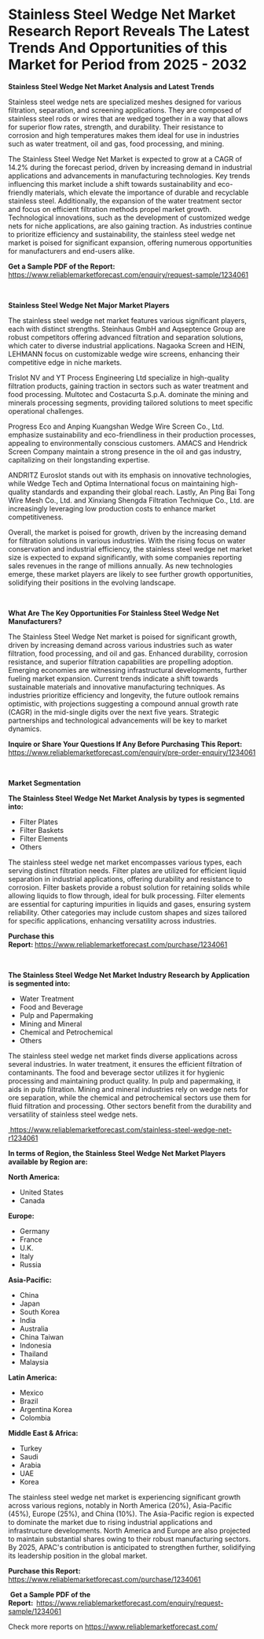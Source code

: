 <p><h1>Stainless Steel Wedge Net Market Research Report Reveals The Latest Trends And Opportunities of this Market for Period from 2025 - 2032</h1></p><p><strong>Stainless Steel Wedge Net Market Analysis and Latest Trends</strong></p>
<p><p>Stainless steel wedge nets are specialized meshes designed for various filtration, separation, and screening applications. They are composed of stainless steel rods or wires that are wedged together in a way that allows for superior flow rates, strength, and durability. Their resistance to corrosion and high temperatures makes them ideal for use in industries such as water treatment, oil and gas, food processing, and mining.</p><p>The Stainless Steel Wedge Net Market is expected to grow at a CAGR of 14.2% during the forecast period, driven by increasing demand in industrial applications and advancements in manufacturing technologies. Key trends influencing this market include a shift towards sustainability and eco-friendly materials, which elevate the importance of durable and recyclable stainless steel. Additionally, the expansion of the water treatment sector and focus on efficient filtration methods propel market growth. Technological innovations, such as the development of customized wedge nets for niche applications, are also gaining traction. As industries continue to prioritize efficiency and sustainability, the stainless steel wedge net market is poised for significant expansion, offering numerous opportunities for manufacturers and end-users alike.</p></p>
<p><strong>Get a Sample PDF of the Report:&nbsp;</strong> <a href="https://www.reliablemarketforecast.com/enquiry/request-sample/1234061?utm_campaign=3538&utm_medium=2&utm_source=Github&utm_content=ia&utm_term=25032025&utm_id=stainless-steel-wedge-net">https://www.reliablemarketforecast.com/enquiry/request-sample/1234061</a></p>
<p>&nbsp;</p>
<p><strong>Stainless Steel Wedge Net Major Market Players</strong></p>
<p><p>The stainless steel wedge net market features various significant players, each with distinct strengths. Steinhaus GmbH and Aqseptence Group are robust competitors offering advanced filtration and separation solutions, which cater to diverse industrial applications. Nagaoka Screen and HEIN, LEHMANN focus on customizable wedge wire screens, enhancing their competitive edge in niche markets.</p><p>Trislot NV and YT Process Engineering Ltd specialize in high-quality filtration products, gaining traction in sectors such as water treatment and food processing. Multotec and Costacurta S.p.A. dominate the mining and minerals processing segments, providing tailored solutions to meet specific operational challenges.</p><p>Progress Eco and Anping Kuangshan Wedge Wire Screen Co., Ltd. emphasize sustainability and eco-friendliness in their production processes, appealing to environmentally conscious customers. AMACS and Hendrick Screen Company maintain a strong presence in the oil and gas industry, capitalizing on their longstanding expertise.</p><p>ANDRITZ Euroslot stands out with its emphasis on innovative technologies, while Wedge Tech and Optima International focus on maintaining high-quality standards and expanding their global reach. Lastly, An Ping Bai Tong Wire Mesh Co., Ltd. and Xinxiang Shengda Filtration Technique Co., Ltd. are increasingly leveraging low production costs to enhance market competitiveness.</p><p>Overall, the market is poised for growth, driven by the increasing demand for filtration solutions in various industries. With the rising focus on water conservation and industrial efficiency, the stainless steel wedge net market size is expected to expand significantly, with some companies reporting sales revenues in the range of millions annually. As new technologies emerge, these market players are likely to see further growth opportunities, solidifying their positions in the evolving landscape.</p></p>
<p>&nbsp;</p>
<p><strong>What Are The Key Opportunities For Stainless Steel Wedge Net Manufacturers?</strong></p>
<p><p>The Stainless Steel Wedge Net market is poised for significant growth, driven by increasing demand across various industries such as water filtration, food processing, and oil and gas. Enhanced durability, corrosion resistance, and superior filtration capabilities are propelling adoption. Emerging economies are witnessing infrastructural developments, further fueling market expansion. Current trends indicate a shift towards sustainable materials and innovative manufacturing techniques. As industries prioritize efficiency and longevity, the future outlook remains optimistic, with projections suggesting a compound annual growth rate (CAGR) in the mid-single digits over the next five years. Strategic partnerships and technological advancements will be key to market dynamics.</p></p>
<p><strong>Inquire or Share Your Questions If Any Before Purchasing This Report:</strong> <a href="https://www.reliablemarketforecast.com/enquiry/pre-order-enquiry/1234061?utm_campaign=3538&utm_medium=2&utm_source=Github&utm_content=ia&utm_term=25032025&utm_id=stainless-steel-wedge-net">https://www.reliablemarketforecast.com/enquiry/pre-order-enquiry/1234061</a></p>
<p>&nbsp;</p>
<p><strong>Market Segmentation</strong></p>
<p><strong>The Stainless Steel Wedge Net Market Analysis by types is segmented into:</strong></p>
<p><ul><li>Filter Plates</li><li>Filter Baskets</li><li>Filter Elements</li><li>Others</li></ul></p>
<p><p>The stainless steel wedge net market encompasses various types, each serving distinct filtration needs. Filter plates are utilized for efficient liquid separation in industrial applications, offering durability and resistance to corrosion. Filter baskets provide a robust solution for retaining solids while allowing liquids to flow through, ideal for bulk processing. Filter elements are essential for capturing impurities in liquids and gases, ensuring system reliability. Other categories may include custom shapes and sizes tailored for specific applications, enhancing versatility across industries.</p></p>
<p><strong>Purchase this Report:&nbsp;</strong><a href="https://www.reliablemarketforecast.com/purchase/1234061?utm_campaign=3538&utm_medium=2&utm_source=Github&utm_content=ia&utm_term=25032025&utm_id=stainless-steel-wedge-net">https://www.reliablemarketforecast.com/purchase/1234061</a></p>
<p>&nbsp;</p>
<p><strong>The Stainless Steel Wedge Net Market Industry Research by Application is segmented into:</strong></p>
<p><ul><li>Water Treatment</li><li>Food and Beverage</li><li>Pulp and Papermaking</li><li>Mining and Mineral</li><li>Chemical and Petrochemical</li><li>Others</li></ul></p>
<p><p>The stainless steel wedge net market finds diverse applications across several industries. In water treatment, it ensures the efficient filtration of contaminants. The food and beverage sector utilizes it for hygienic processing and maintaining product quality. In pulp and papermaking, it aids in pulp filtration. Mining and mineral industries rely on wedge nets for ore separation, while the chemical and petrochemical sectors use them for fluid filtration and processing. Other sectors benefit from the durability and versatility of stainless steel wedge nets.</p></p>
<p><a href="https://www.reliablemarketforecast.com/stainless-steel-wedge-net-r1234061?utm_campaign=3538&utm_medium=2&utm_source=Github&utm_content=ia&utm_term=25032025&utm_id=stainless-steel-wedge-net">&nbsp;https://www.reliablemarketforecast.com/stainless-steel-wedge-net-r1234061</a></p>
<p><strong>In terms of Region, the Stainless Steel Wedge Net Market Players available by Region are:</strong></p>
<p>
    <p> <strong> North America: </strong>
        <ul>
            <li>United States</li>
            <li>Canada</li>
        </ul>
        </p> 
    <p> <strong> Europe: </strong>
        <ul>
            <li>Germany</li>
            <li>France</li>
            <li>U.K.</li>
            <li>Italy</li>
            <li>Russia</li>
        </ul>
        </p> 
    <p> <strong> Asia-Pacific: </strong>
        <ul>
            <li>China</li>
            <li>Japan</li>
            <li>South Korea</li>
            <li>India</li>
            <li>Australia</li>
            <li>China Taiwan</li>
            <li>Indonesia</li>
            <li>Thailand</li>
            <li>Malaysia</li>
        </ul>
        </p> 
    <p> <strong> Latin America: </strong>
        <ul>
            <li>Mexico</li>
            <li>Brazil</li>
            <li>Argentina Korea</li>
            <li>Colombia</li>
        </ul>
        </p> 
    <p> <strong> Middle East & Africa: </strong>
        <ul>
            <li>Turkey</li>
            <li>Saudi</li>
            <li>Arabia</li>
            <li>UAE</li>
            <li>Korea</li>
        </ul>
    </p>
    </p>
<p><p>The stainless steel wedge net market is experiencing significant growth across various regions, notably in North America (20%), Asia-Pacific (45%), Europe (25%), and China (10%). The Asia-Pacific region is expected to dominate the market due to rising industrial applications and infrastructure developments. North America and Europe are also projected to maintain substantial shares owing to their robust manufacturing sectors. By 2025, APAC's contribution is anticipated to strengthen further, solidifying its leadership position in the global market.</p></p>
<p><strong>Purchase this Report: </strong><a href="https://www.reliablemarketforecast.com/purchase/1234061?utm_campaign=3538&utm_medium=2&utm_source=Github&utm_content=ia&utm_term=25032025&utm_id=stainless-steel-wedge-net">https://www.reliablemarketforecast.com/purchase/1234061</a></p>
<p>&nbsp;<strong>Get a Sample PDF of the Report:&nbsp;&nbsp;</strong><a href="https://www.reliablemarketforecast.com/enquiry/request-sample/1234061?utm_campaign=3538&utm_medium=2&utm_source=Github&utm_content=ia&utm_term=25032025&utm_id=stainless-steel-wedge-net">https://www.reliablemarketforecast.com/enquiry/request-sample/1234061</a></p>
<p><strong></strong></p>
<p>Check more reports on <a href="https://www.reliablemarketforecast.com/?utm_campaign=3538&utm_medium=2&utm_source=Github&utm_content=ia&utm_term=25032025&utm_id=stainless-steel-wedge-net">https://www.reliablemarketforecast.com/</a></p>